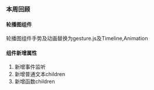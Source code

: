 ### 本周回顾

#### 轮播图组件

轮播图组件手势及动画替换为gesture.js及Timeline,Animation

#### 组件新增属性

1. 新增事件监听
2. 新增普通文本children
3. 新增函数children
